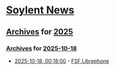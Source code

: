 # [Soylent News](../../../README.md)

## [Archives](../../index.md) for [2025](../index.md)

### [Archives](../../index.md) for [2025-10-18](index.md)

* [2025-10-18, 00:18:00](https://soylentnews.org/article.pl?sid=25/10/16/1534249&from=rss) - [FSF Librephone](https://soylentnews.org/article.pl?sid=25/10/16/1534249&from=rss)

